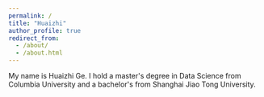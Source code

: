 ```yaml
---
permalink: /
title: "Huaizhi"
author_profile: true
redirect_from: 
  - /about/
  - /about.html
---
```


My name is Huaizhi Ge. I hold a master's degree in Data Science from Columbia University and a bachelor's from Shanghai Jiao Tong University.


